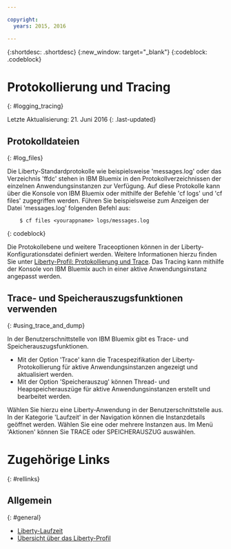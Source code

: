 ```yaml
---

copyright:
  years: 2015, 2016

---
```


{:shortdesc: .shortdesc}
{:new_window: target="_blank"}
{:codeblock: .codeblock}

# Protokollierung und Tracing
{: #logging_tracing}

Letzte Aktualisierung: 21. Juni 2016
{: .last-updated}

## Protokolldateien
{: #log_files}

Die Liberty-Standardprotokolle wie beispielsweise 'messages.log' oder das Verzeichnis 'ffdc' stehen in IBM Bluemix in den Protokollverzeichnissen der einzelnen Anwendungsinstanzen zur Verfügung. Auf diese Protokolle kann über die Konsole von IBM Bluemix oder mithilfe der Befehle 'cf logs' und 'cf files' zugegriffen werden.
Führen Sie beispielsweise zum Anzeigen der Datei 'messages.log' folgenden Befehl aus:
```
    $ cf files <yourappname> logs/messages.log
```
{: codeblock}

Die Protokollebene und weitere Traceoptionen können in der Liberty-Konfigurationsdatei definiert werden. Weitere Informationen hierzu finden Sie unter [Liberty-Profil: Protokollierung und Trace](http://www.ibm.com/support/knowledgecenter/SSAW57_8.5.5/com.ibm.websphere.wlp.nd.multiplatform.doc/ae/rwlp_logging.html?cp=SSAW57_8.5.5%2F3-17-0-0). Das Tracing kann mithilfe der Konsole von IBM Bluemix auch in einer aktive Anwendungsinstanz angepasst werden.

## Trace- und Speicherauszugsfunktionen verwenden
{: #using_trace_and_dump}

In der Benutzerschnittstelle von IBM Bluemix gibt es Trace- und Speicherauszugsfunktionen.
* Mit der Option 'Trace' kann die Tracespezifikation der Liberty-Protokollierung für aktive Anwendungsinstanzen angezeigt und aktualisiert werden.
* Mit der Option 'Speicherauszug' können Thread- und Heapspeicherauszüge für aktive Anwendungsinstanzen erstellt und bearbeitet werden.

Wählen Sie hierzu eine Liberty-Anwendung in der Benutzerschnittstelle aus. In der Kategorie 'Laufzeit' in der Navigation können die Instanzdetails geöffnet werden. Wählen Sie eine oder mehrere Instanzen aus. Im Menü 'Aktionen' können Sie TRACE oder SPEICHERAUSZUG auswählen.

# Zugehörige Links
{: #rellinks}
## Allgemein
{: #general}
* [Liberty-Laufzeit](index.html)
* [Übersicht über das Liberty-Profil](http://www-01.ibm.com/support/knowledgecenter/SSAW57_8.5.5/com.ibm.websphere.wlp.nd.doc/ae/cwlp_about.html)
